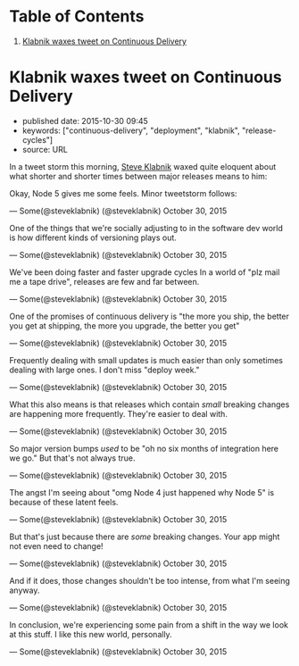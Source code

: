 
# Table of Contents

1.  [Klabnik waxes tweet on Continuous Delivery](#klabnik-waxes-tweet-on-continuous-delivery)


<a id="klabnik-waxes-tweet-on-continuous-delivery"></a>

# Klabnik waxes tweet on Continuous Delivery

-   published date: 2015-10-30 09:45
-   keywords: ["continuous-delivery", "deployment", "klabnik", "release-cycles"]
-   source: URL

In a tweet storm this morning, [Steve Klabnik](http://twitter.com/steveklabnik) waxed quite eloquent about what shorter and shorter times between major releases means to him:

<div class="HTML">
<blockquote class="twitter-tweet" lang="en">

</div>

<div class="HTML">
<p lang="en" dir="ltr">

</div>

Okay, Node 5 gives me some feels. Minor tweetstorm follows:

<div class="HTML">
</p>

</div>

&#x2014; Some(@steveklabnik) (@steveklabnik) October 30, 2015

<div class="HTML">
</blockquote>

</div>

<div class="HTML">
<blockquote class="twitter-tweet" lang="en">

</div>

<div class="HTML">
<p lang="en" dir="ltr">

</div>

One of the things that we're socially adjusting to in the software dev world is how different kinds of versioning plays out.

<div class="HTML">
</p>

</div>

&#x2014; Some(@steveklabnik) (@steveklabnik) October 30, 2015

<div class="HTML">
</blockquote>

</div>

<div class="HTML">
<blockquote class="twitter-tweet" lang="en">

</div>

<div class="HTML">
<p lang="en" dir="ltr">

</div>

We've been doing faster and faster upgrade cycles In a world of "plz mail me a tape drive", releases are few and far between.

<div class="HTML">
</p>

</div>

&#x2014; Some(@steveklabnik) (@steveklabnik) October 30, 2015

<div class="HTML">
</blockquote>

</div>

<div class="HTML">
<blockquote class="twitter-tweet" lang="en">

</div>

<div class="HTML">
<p lang="en" dir="ltr">

</div>

One of the promises of continuous delivery is "the more you ship, the better you get at shipping, the more you upgrade, the better you get"

<div class="HTML">
</p>

</div>

&#x2014; Some(@steveklabnik) (@steveklabnik) October 30, 2015

<div class="HTML">
</blockquote>

</div>

<div class="HTML">
<blockquote class="twitter-tweet" lang="en">

</div>

<div class="HTML">
<p lang="en" dir="ltr">

</div>

Frequently dealing with small updates is much easier than only sometimes dealing with large ones. I don't miss "deploy week."

<div class="HTML">
</p>

</div>

&#x2014; Some(@steveklabnik) (@steveklabnik) October 30, 2015

<div class="HTML">
</blockquote>

</div>

<div class="HTML">
<blockquote class="twitter-tweet" lang="en">

</div>

<div class="HTML">
<p lang="en" dir="ltr">

</div>

What this also means is that releases which contain *small* breaking changes are happening more frequently. They're easier to deal with.

<div class="HTML">
</p>

</div>

&#x2014; Some(@steveklabnik) (@steveklabnik) October 30, 2015

<div class="HTML">
</blockquote>

</div>

<div class="HTML">
<blockquote class="twitter-tweet" lang="en">

</div>

<div class="HTML">
<p lang="en" dir="ltr">

</div>

So major version bumps *used* to be "oh no six months of integration here we go." But that's not always true.

<div class="HTML">
</p>

</div>

&#x2014; Some(@steveklabnik) (@steveklabnik) October 30, 2015

<div class="HTML">
</blockquote>

</div>

<div class="HTML">
<blockquote class="twitter-tweet" lang="en">

</div>

<div class="HTML">
<p lang="en" dir="ltr">

</div>

The angst I'm seeing about "omg Node 4 just happened why Node 5" is because of these latent feels.

<div class="HTML">
</p>

</div>

&#x2014; Some(@steveklabnik) (@steveklabnik) October 30, 2015

<div class="HTML">
</blockquote>

</div>

<div class="HTML">
<blockquote class="twitter-tweet" lang="en">

</div>

<div class="HTML">
<p lang="en" dir="ltr">

</div>

But that's just because there are *some* breaking changes. Your app might not even need to change!

<div class="HTML">
</p>

</div>

&#x2014; Some(@steveklabnik) (@steveklabnik) October 30, 2015

<div class="HTML">
</blockquote>

</div>

<div class="HTML">
<blockquote class="twitter-tweet" lang="en">

</div>

<div class="HTML">
<p lang="en" dir="ltr">

</div>

And if it does, those changes shouldn't be too intense, from what I'm seeing anyway.

<div class="HTML">
</p>

</div>

&#x2014; Some(@steveklabnik) (@steveklabnik) October 30, 2015

<div class="HTML">
</blockquote>

</div>

<div class="HTML">
<blockquote class="twitter-tweet" lang="en">

</div>

<div class="HTML">
<p lang="en" dir="ltr">

</div>

In conclusion, we're experiencing some pain from a shift in the way we look at this stuff. I like this new world, personally.

<div class="HTML">
</p>

</div>

&#x2014; Some(@steveklabnik) (@steveklabnik) October 30, 2015

<div class="HTML">
</blockquote>

</div>

